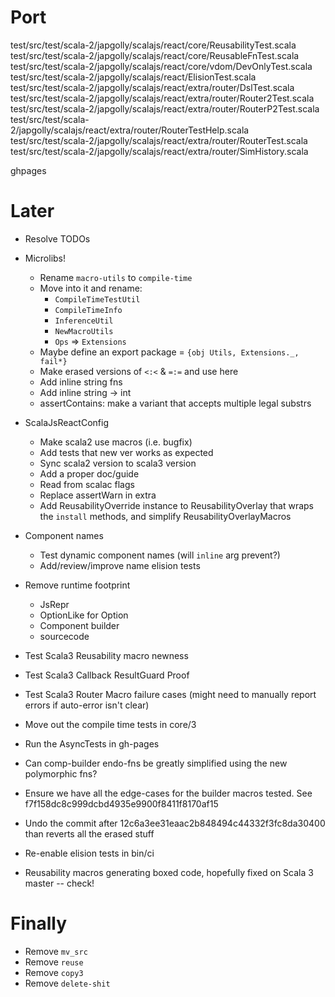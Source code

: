 Port
====

test/src/test/scala-2/japgolly/scalajs/react/core/ReusabilityTest.scala
test/src/test/scala-2/japgolly/scalajs/react/core/ReusableFnTest.scala
test/src/test/scala-2/japgolly/scalajs/react/core/vdom/DevOnlyTest.scala
test/src/test/scala-2/japgolly/scalajs/react/ElisionTest.scala
test/src/test/scala-2/japgolly/scalajs/react/extra/router/DslTest.scala
test/src/test/scala-2/japgolly/scalajs/react/extra/router/Router2Test.scala
test/src/test/scala-2/japgolly/scalajs/react/extra/router/RouterP2Test.scala
test/src/test/scala-2/japgolly/scalajs/react/extra/router/RouterTestHelp.scala
test/src/test/scala-2/japgolly/scalajs/react/extra/router/RouterTest.scala
test/src/test/scala-2/japgolly/scalajs/react/extra/router/SimHistory.scala

ghpages


Later
=====

* Resolve TODOs

* Microlibs!
  * Rename `macro-utils` to `compile-time`
  * Move into it and rename:
    * `CompileTimeTestUtil`
    * `CompileTimeInfo`
    * `InferenceUtil`
    * `NewMacroUtils`
    * `Ops` => `Extensions`
  * Maybe define an export package = `{obj Utils, Extensions._, fail*}`
  * Make erased versions of `<:<` & `=:=` and use here
  * Add inline string fns
  * Add inline string -> int
  * assertContains: make a variant that accepts multiple legal substrs

* ScalaJsReactConfig
  * Make scala2 use macros (i.e. bugfix)
  * Add tests that new ver works as expected
  * Sync scala2 version to scala3 version
  * Add a proper doc/guide
  * Read from scalac flags
  * Replace assertWarn in extra
  * Add ReusabilityOverride instance to ReusabilityOverlay that wraps the `install` methods, and simplify ReusabilityOverlayMacros

* Component names
  * Test dynamic component names (will `inline` arg prevent?)
  * Add/review/improve name elision tests

* Remove runtime footprint
  * JsRepr
  * OptionLike for Option
  * Component builder
  * sourcecode

* Test Scala3 Reusability macro newness
* Test Scala3 Callback ResultGuard Proof
* Test Scala3 Router Macro failure cases (might need to manually report errors if auto-error isn't clear)
* Move out the compile time tests in core/3
* Run the AsyncTests in gh-pages

* Can comp-builder endo-fns be greatly simplified using the new polymorphic fns?

* Ensure we have all the edge-cases for the builder macros tested.
  See f7f158dc8c999dcbd4935e9900f8411f8170af15

* Undo the commit after 12c6a3ee31eaac2b848494c44332f3fc8da30400
  than reverts all the erased stuff

* Re-enable elision tests in bin/ci

* Reusability macros generating boxed code, hopefully fixed on Scala 3 master -- check!

Finally
=======
* Remove `mv_src`
* Remove `reuse`
* Remove `copy3`
* Remove `delete-shit`
